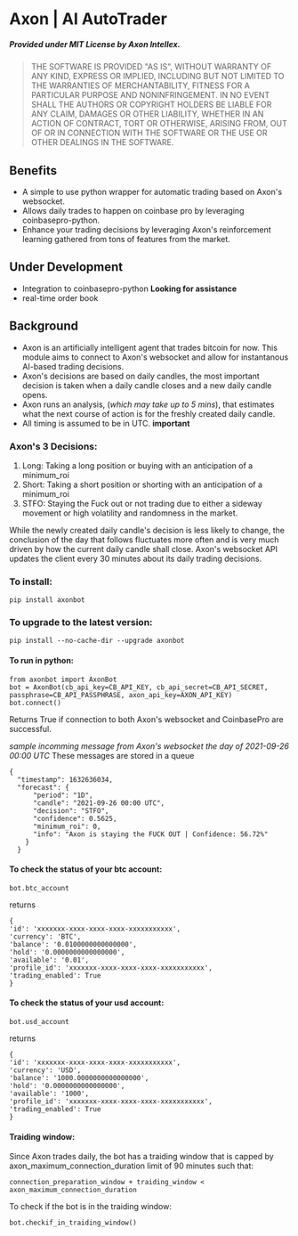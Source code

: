 # Axon | AI AutoTrader
##### Provided under MIT License by Axon Intellex.

> THE SOFTWARE IS PROVIDED "AS IS", WITHOUT WARRANTY OF ANY KIND, EXPRESS OR IMPLIED, INCLUDING BUT NOT LIMITED TO THE WARRANTIES OF MERCHANTABILITY, FITNESS FOR A PARTICULAR PURPOSE AND NONINFRINGEMENT. IN NO EVENT SHALL THE AUTHORS OR COPYRIGHT HOLDERS BE LIABLE FOR ANY CLAIM, DAMAGES OR OTHER LIABILITY, WHETHER IN AN ACTION OF CONTRACT, TORT OR OTHERWISE, ARISING FROM, OUT OF OR IN CONNECTION WITH THE SOFTWARE OR THE USE OR OTHER DEALINGS IN THE SOFTWARE.

## Benefits
- A simple to use python wrapper for automatic trading based on Axon's websocket.
- Allows daily trades to happen on coinbase pro by leveraging coinbasepro-python.
- Enhance your trading decisions by leveraging Axon's reinforcement learning gathered from tons of features from the market.

## Under Development
- Integration to coinbasepro-python **Looking for assistance**
- real-time order book

## Background
- Axon is an artificially intelligent agent that trades bitcoin for now. This module aims to connect to Axon's websocket and allow for instantanous AI-based trading decisions. 
- Axon's decisions are based on daily candles, the most important decision is taken when a daily candle closes and a new daily candle opens. 
- Axon runs an analysis, (_which may take up to 5 mins_), that estimates what the next course of action is for the freshly created daily candle. 
- All timing is assumed to be in UTC. **important**

### Axon's 3 Decisions:
1. Long: Taking a long position or buying with an anticipation of a minimum_roi
2. Short: Taking a short position or shorting with an anticipation of a minimum_roi
3. STFO: Staying the Fuck out or not trading due to either a sideway movement or high volatility and randomness in the market.

While the newly created daily candle's decision is less likely to change, the conclusion of the day that follows fluctuates more often and is very much driven by how the current daily candle shall close. Axon's websocket API updates the client every 30 minutes about its daily trading decisions. 

### To install:
```pip install axonbot```

### To upgrade to the latest version:
```pip install --no-cache-dir --upgrade axonbot```

#### To run in python:
```
from axonbot import AxonBot
bot = AxonBot(cb_api_key=CB_API_KEY, cb_api_secret=CB_API_SECRET, passphrase=CB_API_PASSPHRASE, axon_api_key=AXON_API_KEY)
bot.connect()
```
Returns True if connection to both Axon's websocket and CoinbasePro are successful.

*sample incomming message from Axon's websocket the day of 2021-09-26 00:00 UTC*
These messages are stored in a queue 
```
{
  "timestamp": 1632636034,
  "forecast": {
      "period": "1D",
      "candle": "2021-09-26 00:00 UTC",
      "decision": "STFO",
      "confidence": 0.5625,
      "minimum_roi": 0,
      "info": "Axon is staying the FUCK OUT | Confidence: 56.72%"
    }
  }
```
#### To check the status of your btc account:

```
bot.btc_account
```

returns

```
{
'id': 'xxxxxxx-xxxx-xxxx-xxxx-xxxxxxxxxxx', 
'currency': 'BTC', 
'balance': '0.0100000000000000', 
'hold': '0.0000000000000000', 
'available': '0.01', 
'profile_id': 'xxxxxxx-xxxx-xxxx-xxxx-xxxxxxxxxxx', 
'trading_enabled': True
}
```

#### To check the status of your usd account:

```
bot.usd_account
```

returns

```
{
'id': 'xxxxxxx-xxxx-xxxx-xxxx-xxxxxxxxxxx', 
'currency': 'USD', 
'balance': '1000.0000000000000000', 
'hold': '0.0000000000000000', 
'available': '1000', 
'profile_id': 'xxxxxxx-xxxx-xxxx-xxxx-xxxxxxxxxxx', 
'trading_enabled': True
}
```

#### Traiding window:
Since Axon trades daily, the bot has a traiding window that is 
capped by axon_maximum_connection_duration limit of 90 minutes such that:

```
connection_preparation_window + traiding_window < axon_maximum_connection_duration
```

To check if the bot is in the traiding window:

```
bot.checkif_in_traiding_window()
```


